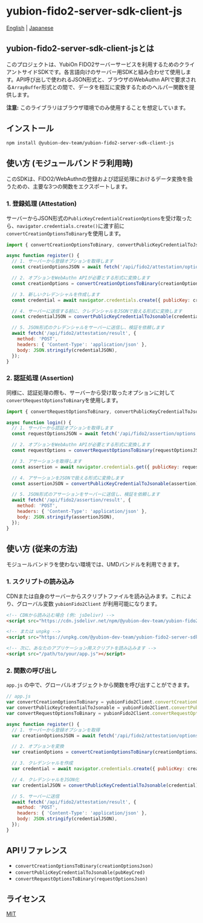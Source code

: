 # yubion-fido2-server-sdk-client-js

[English](README.md) | [Japanese](README.ja.md)

## yubion-fido2-server-sdk-client-jsとは
このプロジェクトは、YubiOn FIDO2サーバーサービスを利用するためのクライアントサイドSDKです。各言語向けのサーバー用SDKと組み合わせて使用します。API呼び出しで使われるJSON形式と、ブラウザのWebAuthn APIで要求される`ArrayBuffer`形式との間で、データを相互に変換するためのヘルパー関数を提供します。

**注意:** このライブラリはブラウザ環境でのみ使用することを想定しています。

## インストール

```bash
npm install @yubion-dev-team/yubion-fido2-server-sdk-client-js
```

## 使い方 (モジュールバンドラ利用時)

このSDKは、FIDO2/WebAuthnの登録および認証処理におけるデータ変換を扱うための、主要な3つの関数をエクスポートします。

### 1. 登録処理 (Attestation)

サーバーからJSON形式の`PublicKeyCredentialCreationOptions`を受け取ったら、`navigator.credentials.create()`に渡す前に`convertCreationOptionsToBinary`を使用します。

```javascript
import { convertCreationOptionsToBinary, convertPublicKeyCredentialToJsonable } from '@yubion-dev-team/yubion-fido2-server-sdk-client-js';

async function register() {
  // 1. サーバーから登録オプションを取得します
  const creationOptionsJSON = await fetch('/api/fido2/attestation/options', { method: 'POST' }).then(r => r.json());

  // 2. オプションをWebAuthn APIが必要とする形式に変換します
  const creationOptions = convertCreationOptionsToBinary(creationOptionsJSON);

  // 3. 新しいクレデンシャルを作成します
  const credential = await navigator.credentials.create({ publicKey: creationOptions });

  // 4. サーバーに送信する前に、クレデンシャルをJSONで扱える形式に変換します
  const credentialJSON = convertPublicKeyCredentialToJsonable(credential);

  // 5. JSON形式のクレデンシャルをサーバーに送信し、検証を依頼します
  await fetch('/api/fido2/attestation/result', {
    method: 'POST',
    headers: { 'Content-Type': 'application/json' },
    body: JSON.stringify(credentialJSON),
  });
}
```

### 2. 認証処理 (Assertion)

同様に、認証処理の際も、サーバーから受け取ったオプションに対して`convertRequestOptionsToBinary`を使用します。

```javascript
import { convertRequestOptionsToBinary, convertPublicKeyCredentialToJsonable } from '@yubion-dev-team/yubion-fido2-server-sdk-client-js';

async function login() {
  // 1. サーバーから認証オプションを取得します
  const requestOptionsJSON = await fetch('/api/fido2/assertion/options', { method: 'POST' }).then(r => r.json());

  // 2. オプションをWebAuthn APIが必要とする形式に変換します
  const requestOptions = convertRequestOptionsToBinary(requestOptionsJSON);

  // 3. アサーションを取得します
  const assertion = await navigator.credentials.get({ publicKey: requestOptions });

  // 4. アサーションをJSONで扱える形式に変換します
  const assertionJSON = convertPublicKeyCredentialToJsonable(assertion);

  // 5. JSON形式のアサーションをサーバーに送信し、検証を依頼します
  await fetch('/api/fido2/assertion/result', {
    method: 'POST',
    headers: { 'Content-Type': 'application/json' },
    body: JSON.stringify(assertionJSON),
  });
}
```

## 使い方 (従来の方法)

モジュールバンドラを使わない環境では、UMDバンドルを利用できます。

### 1. スクリプトの読み込み

CDNまたは自身のサーバーからスクリプトファイルを読み込みます。これにより、グローバル変数 `yubionFido2Client` が利用可能になります。

```html
<!-- CDNから読み込む場合 (例: jsDelivr) -->
<script src="https://cdn.jsdelivr.net/npm/@yubion-dev-team/yubion-fido2-server-sdk-client-js/dist/umd/yubion-fido2-server-sdk-client.min.js"></script>

<!-- または unpkg -->
<script src="https://unpkg.com/@yubion-dev-team/yubion-fido2-server-sdk-client-js/dist/umd/yubion-fido2-server-sdk-client.min.js"></script>

<!-- 次に、あなたのアプリケーション用スクリプトを読み込みます -->
<script src="/path/to/your/app.js"></script>
```

### 2. 関数の呼び出し

`app.js` の中で、グローバルオブジェクトから関数を呼び出すことができます。

```javascript
// app.js
var convertCreationOptionsToBinary = yubionFido2Client.convertCreationOptionsToBinary;
var convertPublicKeyCredentialToJsonable = yubionFido2Client.convertPublicKeyCredentialToJsonable;
var convertRequestOptionsToBinary = yubionFido2Client.convertRequestOptionsToBinary;

async function register() {
  // 1. サーバーから登録オプションを取得
  var creationOptionsJSON = await fetch('/api/fido2/attestation/options', { method: 'POST' }).then(function(r) { return r.json(); });

  // 2. オプションを変換
  var creationOptions = convertCreationOptionsToBinary(creationOptionsJSON);

  // 3. クレデンシャルを作成
  var credential = await navigator.credentials.create({ publicKey: creationOptions });

  // 4. クレデンシャルをJSON化
  var credentialJSON = convertPublicKeyCredentialToJsonable(credential);

  // 5. サーバーに送信
  await fetch('/api/fido2/attestation/result', {
    method: 'POST',
    headers: { 'Content-Type': 'application/json' },
    body: JSON.stringify(credentialJSON),
  });
}
```

## APIリファレンス

- `convertCreationOptionsToBinary(creationOptionsJson)`
- `convertPublicKeyCredentialToJsonable(pubKeyCred)`
- `convertRequestOptionsToBinary(requestOptionsJson)`

## ライセンス

[MIT](LICENSE)
